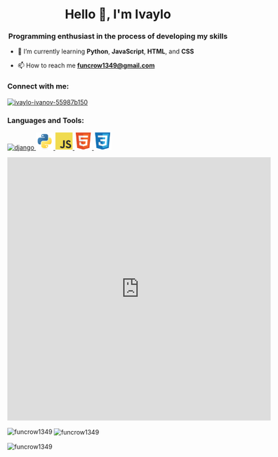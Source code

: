 <h1 align="center">Hello 👋, I'm Ivaylo</h1>
<h3 align="center">Programming enthusiast in the process of developing my skills</h3>

- 🌱 I’m currently learning **Python**, **JavaScript**, **HTML**, and **CSS**

- 📫 How to reach me **funcrow1349@gmail.com**

<h3 align="left">Connect with me:</h3>
<p align="left">
<a href="https://linkedin.com/in/ivaylo-ivanov-55987b150" target="blank"><img align="center" src="https://raw.githubusercontent.com/rahuldkjain/github-profile-readme-generator/master/src/images/icons/Social/linked-in-alt.svg" alt="ivaylo-ivanov-55987b150" height="30" width="40" /></a>
</p>

<h3 align="left">Languages and Tools:</h3>
<p align="left"> 
  <a href="https://www.djangoproject.com/" target="_blank" rel="noreferrer"> 
    <img src="https://cdn.worldvectorlogo.com/logos/django.svg" alt="django" width="40" height="40"/> 
  </a> 
  <a href="https://www.python.org" target="_blank" rel="noreferrer"> 
    <img src="https://raw.githubusercontent.com/devicons/devicon/master/icons/python/python-original.svg" alt="python" width="40" height="40"/> 
  </a>
  <a href="https://developer.mozilla.org/en-US/docs/Web/JavaScript" target="_blank" rel="noreferrer"> 
    <img src="https://raw.githubusercontent.com/devicons/devicon/master/icons/javascript/javascript-original.svg" alt="javascript" width="40" height="40"/> 
  </a>
  <a href="https://developer.mozilla.org/en-US/docs/Web/HTML" target="_blank" rel="noreferrer"> 
    <img src="https://raw.githubusercontent.com/devicons/devicon/master/icons/html5/html5-original.svg" alt="html" width="40" height="40"/> 
  </a>
  <a href="https://developer.mozilla.org/en-US/docs/Web/CSS" target="_blank" rel="noreferrer"> 
    <img src="https://raw.githubusercontent.com/devicons/devicon/master/icons/css3/css3-original.svg" alt="css" width="40" height="40"/> 
  </a>
</p>

<p><iframe width="600" height="600" src="https://ionicabizau.github.io/github-profile-languages/api.html?rjoydip" frameborder="0"></iframe></p>

<p><img align="left" src="https://github-readme-stats.vercel.app/api/top-langs?username=funcrow1349&show_icons=true&locale=en&layout=compact" alt="funcrow1349" /></p>

<p>&nbsp;<img align="center" src="https://github-readme-stats.vercel.app/api?username=funcrow1349&show_icons=true&locale=en" alt="funcrow1349" /></p>

<p><img align="center" src="https://github-readme-streak-stats.herokuapp.com/?user=funcrow1349&" alt="funcrow1349" /></p>
